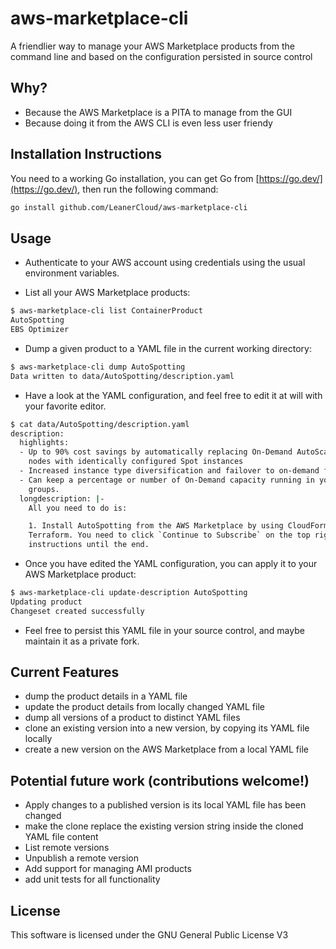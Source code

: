 # aws-marketplace-cli

A friendlier way to manage your AWS Marketplace products from the command line and based on the configuration persisted in source control

## Why?

- Because the AWS Marketplace is a PITA to manage from the GUI
- Because doing it from the AWS CLI is even less user friendy

## Installation Instructions

You need to a working Go installation, you can get Go from [https://go.dev/](https://go.dev/), then run the following command:

```bash
go install github.com/LeanerCloud/aws-marketplace-cli
```

## Usage

- Authenticate to your AWS account using credentials using the usual environment variables.

- List all your AWS Marketplace products:

```bash
$ aws-marketplace-cli list ContainerProduct
AutoSpotting
EBS Optimizer
```

- Dump a given product to a YAML file in the current working directory:

```bash
$ aws-marketplace-cli dump AutoSpotting
Data written to data/AutoSpotting/description.yaml
````

- Have a look at the YAML configuration, and feel free to edit it at will with your favorite editor.

``` bash
$ cat data/AutoSpotting/description.yaml
description:
  highlights:
  - Up to 90% cost savings by automatically replacing On-Demand AutoScaling group
    nodes with identically configured Spot instances
  - Increased instance type diversification and failover to on-demand for high availability.
  - Can keep a percentage or number of On-Demand capacity running in your AutoScaling
    groups.
  longdescription: |-
    All you need to do is:

    1. Install AutoSpotting from the AWS Marketplace by using CloudFormation or
    Terraform. You need to click `Continue to Subscribe` on the top right and follow the
    instructions until the end.

```

- Once you have edited the YAML configuration, you can apply it to your AWS Marketplace product:

```bash
$ aws-marketplace-cli update-description AutoSpotting
Updating product
Changeset created successfully
```

- Feel free to persist this YAML file in your source control, and maybe maintain it as a private fork.


## Current Features

- dump the product details in a YAML file
- update the product details from locally changed YAML file
- dump all versions of a product to distinct YAML files
- clone an existing version into a new version, by copying its YAML file locally
- create a new version on the AWS Marketplace from a local YAML file


## Potential future work (contributions welcome!)

- Apply changes to a published version is its local YAML file has been changed
- make the clone replace the existing version string inside the cloned YAML file content
- List remote versions
- Unpublish a remote version
- Add support for managing AMI products
- add unit tests for all functionality

## License

This software is licensed under the GNU General Public License V3

